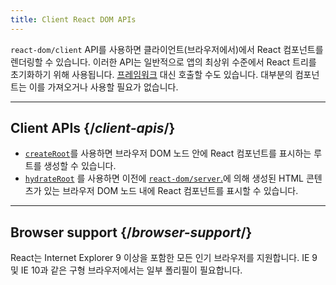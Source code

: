```yaml
---
title: Client React DOM APIs
---
```


<Intro>

`react-dom/client` API를 사용하면 클라이언트(브라우저에서)에서 React 컴포넌트를 렌더링할 수 있습니다. 이러한 API는 일반적으로 앱의 최상위 수준에서 React 트리를 초기화하기 위해 사용됩니다. [프레임워크](/learn/start-a-new-react-project#production-grade-react-frameworks) 대신 호출할 수도 있습니다. 대부분의 컴포넌트는 이를 가져오거나 사용할 필요가 없습니다.
</Intro>

---

## Client APIs {/*client-apis*/}

* [`createRoot`](/reference/react-dom/client/createRoot)를 사용하면 브라우저 DOM 노드 안에 React 컴포넌트를 표시하는 루트를 생성할 수 있습니다.
* [`hydrateRoot`](/reference/react-dom/client/hydrateRoot) 를 사용하면 이전에 [`react-dom/server`.](/reference/react-dom/server)에 의해 생성된 HTML 콘텐츠가 있는 브라우저 DOM 노드 내에 React 컴포넌트를 표시할 수 있습니다.
---

## Browser support {/*browser-support*/}

React는 Internet Explorer 9 이상을 포함한 모든 인기 브라우저를 지원합니다. IE 9 및 IE 10과 같은 구형 브라우저에서는 일부 폴리필이 필요합니다.
